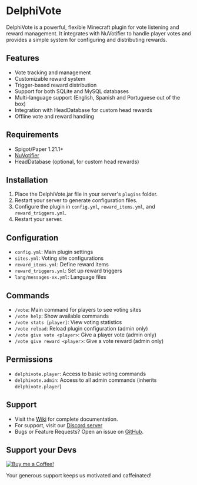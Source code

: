 # DelphiVote

DelphiVote is a powerful, flexible Minecraft plugin for vote listening and reward management. It integrates with NuVotifier to handle player votes and provides a simple system for configuring and distributing rewards.

## Features

- Vote tracking and management
- Customizable reward system
- Trigger-based reward distribution
- Support for both SQLite and MySQL databases
- Multi-language support (English, Spanish and Portuguese out of the box)
- Integration with HeadDatabase for custom head rewards
- Offline vote and reward handling

## Requirements

- Spigot/Paper 1.21.1+
- [NuVotifier](https://github.com/NuVotifier/NuVotifier)
- HeadDatabase (optional, for custom head rewards)

## Installation

1. Place the DelphiVote.jar file in your server's `plugins` folder.
2. Restart your server to generate configuration files.
3. Configure the plugin in `config.yml`, `reward_items.yml`, and `reward_triggers.yml`.
4. Restart your server.

## Configuration

- `config.yml`: Main plugin settings
- `sites.yml`: Voting site configurations
- `reward_items.yml`: Define reward items
- `reward_triggers.yml`: Set up reward triggers
- `lang/messages-xx.yml`: Language files

## Commands

- `/vote`: Main command for players to see voting sites
- `/vote help`: Show available commands
- `/vote stats [player]`: View voting statistics
- `/vote reload`: Reload plugin configuration (admin only)
- `/vote give vote <player>`: Give a player vote (admin only)
- `/vote give reward <player>`: Give a vote reward (admin only)

## Permissions

- `delphivote.player`: Access to basic voting commands
- `delphivote.admin`: Access to all admin commands (inherits `delphivote.player`)

## Support

- Visit the [Wiki](https://github.com/obzidi4n/delphivote/wiki/DelphiVote) for complete documentation.
- For support, visit our [Discord server](https://discord.gg/2BbV34jUDT)
- Bugs or Feature Requests? Open an issue on [GitHub](https://github.com/obzidi4n/delphivote).

## Support your Devs

[![Buy me a Coffee!](https://cdn.buymeacoffee.com/buttons/v2/default-yellow.png 'Buy me a Coffee!')](https://www.buymeacoffee.com/obzidi4n)

Your generous support keeps us motivated and caffeinated!